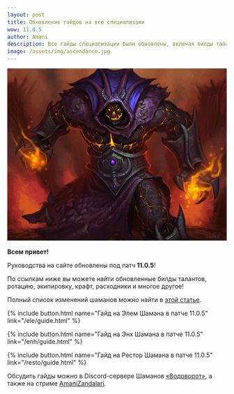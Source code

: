 ```yaml
---    
layout: post
title: Обновление гайдов на все специализаии
wow: 11.0.5
author: Amani
description: Все гайды специализации были обновлены, включая билды талантов, ротацию, экипировку, крафт, расходники и многое другое.
image: /assets/img/ascendance.jpg
---
```



<p align="center">
    <img src="/assets/img/ascendance.jpg"> 
</p>

**Всем привет!**

Руководства на сайте обновлены под патч **11.0.5**!

По ссылкам ниже вы можете найти обновленные билды талантов, ротацию, экипировку, крафт, расходники и многое другое!

Полный список изменений шаманов можно найти в [этой статье](https://stormkeeper.ru/info/tww115.html).

<p></p>

{% include button.html name="Гайд на Элем Шамана в патче 11.0.5" link="/ele/guide.html" %}  

<p></p>

{% include button.html name="Гайд на Энх Шамана в патче 11.0.5" link="/enh/guide.html" %}  

<p></p>


{% include button.html name="Гайд на Рестор Шамана в патче 11.0.5" link="/resto/guide.html" %}  

<p></p>

Обсудить гайды можно в Discord-сервере Шаманов [«Водоворот»](https://discord.gg/vodovorot), а также на стриме [AmaniZandalari](https://www.twitch.tv/amanizandalari).
